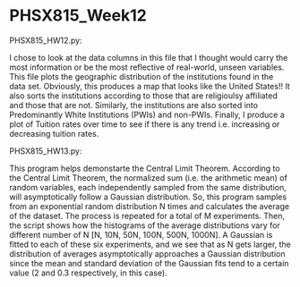 # PHSX815_Week12

PHSX815_HW12.py:

I chose to look at the data columns in this file that I thought would carry the most information or be the most reflective of real-world, unseen variables. This file plots the geographic distribution of the institutions found in the data set. Obviously, this produces a map that looks like the United States!! It also sorts the institutions according to those that are religioulsy affiliated and those that are not. Similarly, the institutions are also sorted into Predominantly White Institutions (PWIs) and non-PWIs. Finally, I produce a plot of Tuition rates over time to see if there is any trend i.e. increasing or decreasing tuition rates.

PHSX815_HW13.py:

This program helps demonstarte the Central Limit Theorem. According to the Central Limit Theorem, the normalized sum (i.e. the arithmetic mean) of random variables, each independently sampled from the same distribution, will asymptotically follow a Gaussian distribution. So, this program samples from an exponential random distribution N times and calculates the average of the dataset. The process is repeated for a total of M experiments. Then, the script shows how the histograms of the average distributions vary for different number of N [N, 10N, 50N, 100N, 500N, 1000N]. A Gaussian is fitted to each of these six experiments, and we see that as N gets larger, the distribution of averages asymptotically approaches a Gaussian distribution since the mean and standard deviation of the Gaussian fits tend to a certain value (2 and 0.3 respectively, in this case).
